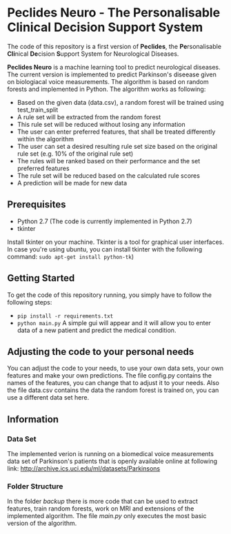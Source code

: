 # Peclides Neuro - The Personalisable Clinical Decision Support System
The code of this repository is a first version of **Peclides**, the **Pe**rsonalisable **Cli**nical **De**cision **S**upport System for Neurological Diseases. 

**Peclides Neuro** is a machine learning tool to predict neurological diseases. The current version is implemented to predict Parkinson's diseease given on biologiacal voice measurements. The algorithm is based on random forests and implemented in Python. 
The algorithm works as following:
* Based on the given data (data.csv), a random forest will be trained using test_train_split
* A rule set will be extracted from the random forest
* This rule set will be reduced without losing any information
* The user can enter preferred features, that shall be treated differently within the algorithm
* The user can set a desired resulting rule set size based on the original rule set (e.g. 10% of the original rule set)
* The rules will be ranked based on their performance and the set preferred features
* The rule set will be reduced based on the calculated rule scores
* A prediction will be made for new data

## Prerequisites
* Python 2.7 (The code is currently implemented in Python 2.7)
* tkinter

Install tkinter on your machine. Tkinter is a tool for graphical user interfaces. In case you're using ubuntu, you can install      tkinter with the following command:
      ``` sudo apt-get install python-tk ```)

## Getting Started
To get the code of this repository running, you simply have to follow the following steps:
* ``` pip install -r requirements.txt ```
* ``` python main.py ```
A simple gui will appear and it will allow you to enter data of a new patient and predict the medical condition. 

## Adjusting the code to your personal needs
You can adjust the code to your needs, to use your own data sets, your own features and make your own predictions.
The file config.py contains the names of the features, you can change that to adjust it to your needs. Also the file data.csv contains the data the random forest is trained on,
you can use a different data set here.

## Information 
### Data Set
The implemented verion is running on a biomedical voice measurements data set of Parkinson's patients that is openly available online at following link: http://archive.ics.uci.edu/ml/datasets/Parkinsons

### Folder Structure
In the folder *backup* there is more code that can be used to extract features, train random forests, work on MRI and extensions of the implemented algorithm. The file *main.py* only executes the most basic version of the algorithm.
